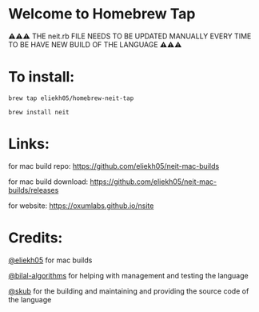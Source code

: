 # Welcome to Homebrew Tap

⚠️⚠️⚠️ THE neit.rb FILE NEEDS TO BE UPDATED MANUALLY EVERY TIME TO BE HAVE NEW BUILD OF THE LANGUAGE ⚠️⚠️⚠️

# To install:
```
brew tap eliekh05/homebrew-neit-tap

brew install neit
```
# Links: 

for mac build repo: https://github.com/eliekh05/neit-mac-builds

for mac build download: https://github.com/eliekh05/neit-mac-builds/releases

for website: https://oxumlabs.github.io/nsite

# Credits:

[@eliekh05](https://github.com/eliekh05) for mac builds

[@bilal-algorithms](https://github.com/bilal-algorithms) for helping with management and testing the language

[@skub](https://github.com/skubed0007) for the building and maintaining and providing the source code of the language
